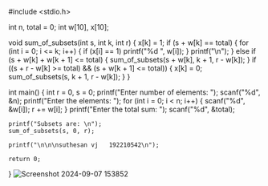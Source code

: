#include <stdio.h>

int n, total = 0;
int w[10], x[10];

void sum_of_subsets(int s, int k, int r) {
    x[k] = 1;
    if (s + w[k] == total) {
        for (int i = 0; i <= k; i++) {
            if (x[i] == 1)
                printf("%d ", w[i]);
        }
        printf("\n");
    } else if (s + w[k] + w[k + 1] <= total) {
        sum_of_subsets(s + w[k], k + 1, r - w[k]);
    }
    if ((s + r - w[k] >= total) && (s + w[k + 1] <= total)) {
        x[k] = 0;
        sum_of_subsets(s, k + 1, r - w[k]);
    }
}

int main() {
    int r = 0, s = 0;
    printf("Enter number of elements: ");
    scanf("%d", &n);
    printf("Enter the elements: ");
    for (int i = 0; i < n; i++) {
        scanf("%d", &w[i]);
        r += w[i];
    }
    printf("Enter the total sum: ");
    scanf("%d", &total);

    printf("Subsets are: \n");
    sum_of_subsets(s, 0, r);

    printf("\n\n\nsuthesan vj   192210542\n");

    return 0;
}
![Screenshot 2024-09-07 153852](https://github.com/user-attachments/assets/a06d5929-9b27-4a94-bf04-51b39b001814)

